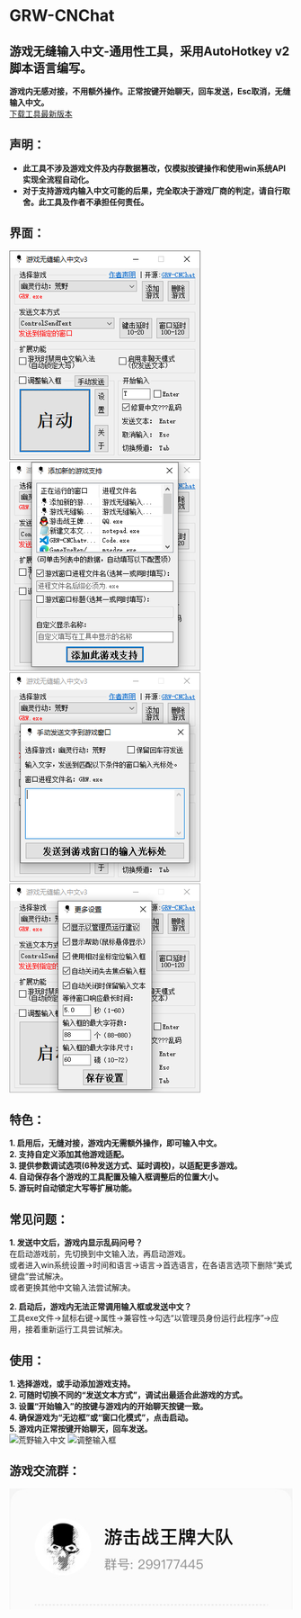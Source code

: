 # GRW-CNChat
## 游戏无缝输入中文-通用性工具，采用AutoHotkey v2脚本语言编写。 
**游戏内无感对接，不用额外操作。正常按键开始聊天，回车发送，Esc取消，无缝输入中文。**  
[下载工具最新版本](https://github.com/GameXueRen/GRW-CNChat/releases/latest)
## 声明：  
* **此工具不涉及游戏文件及内存数据篡改，仅模拟按键操作和使用win系统API实现全流程自动化。**
* **对于支持游戏内输入中文可能的后果，完全取决于游戏厂商的判定，请自行取舍。此工具及作者不承担任何责任。**  
## 界面：
![主界面](images/main.jpg)
![添加游戏](images/addGame.jpg)
![手动发送](images/manualSend.jpg)
![更多设置](images/moreSetting.jpg)
## 特色：
**1. 启用后，无缝对接，游戏内无需额外操作，即可输入中文。**  
**2. 支持自定义添加其他游戏适配。**  
**3. 提供参数调试选项(6种发送方式、延时调校)，以适配更多游戏。**  
**4. 自动保存各个游戏的工具配置及输入框调整后的位置大小。**  
**5. 游玩时自动锁定大写等扩展功能。**  
## 常见问题：
**1. 发送中文后，游戏内显示乱码问号？**  
在启动游戏前，先切换到中文输入法，再启动游戏。  
或者进入win系统设置->时间和语言->语言->首选语言，在各语言选项下删除“美式键盘”尝试解决。   
或者更换其他中文输入法尝试解决。  
  
**2. 启动后，游戏内无法正常调用输入框或发送中文？**  
工具exe文件->鼠标右键->属性->兼容性->勾选“以管理员身份运行此程序”->应用，接着重新运行工具尝试解决。  
## 使用：  
**1. 选择游戏，或手动添加游戏支持。**  
**2. 可随时切换不同的“发送文本方式”，调试出最适合此游戏的方式。**  
**3. 设置“开始输入”的按键与游戏内的开始聊天按键一致。**  
**4. 确保游戏为“无边框”或“窗口化模式”，点击启动。**  
**5. 游戏内正常按键开始聊天，回车发送。**  
![荒野输入中文](images/GRW-input-chinese.gif)
![调整输入框](images/GRW-input-move.gif)
## 游戏交流群：  
![游戏交流群](images/QQqun.png)
